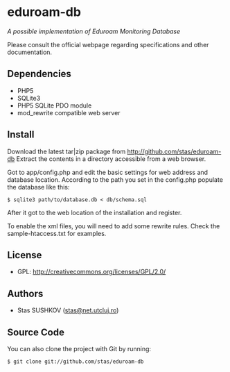 # eduroam-db  

*A possible implementation of Eduroam Monitoring Database*

Please consult the official webpage regarding specifications and other documentation.

## Dependencies 

* PHP5 
* SQLite3
* PHP5 SQLite PDO module
* mod_rewrite compatible web server

## Install

Download the latest tar|zip package from http://github.com/stas/eduroam-db 
Extract the contents in a directory accessible from a web browser. 

Got to app/config.php and edit the basic settings for web address and database location. 
According to the path you set in the config.php populate the database like this: 

` $ sqlite3 path/to/database.db < db/schema.sql `

After it got to the web location of the installation and register.

To enable the xml files, you will need to add some rewrite rules. Check the sample-htaccess.txt for examples.

## License

* GPL: http://creativecommons.org/licenses/GPL/2.0/

## Authors

* Stas SUSHKOV (stas@net.utcluj.ro) 

## Source Code

You can also clone the project with Git by running:

`$ git clone git://github.com/stas/eduroam-db`